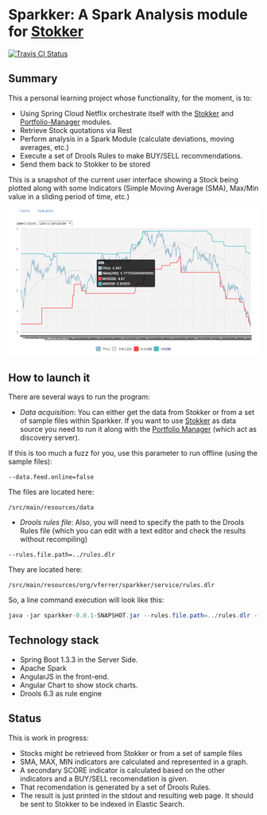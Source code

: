 # Sparkker: A Spark Analysis module for [Stokker](https://github.com/victor-ferrer/stokker)

[![Travis CI Status](https://travis-ci.org/victor-ferrer/sparkker.svg?branch=master)](https://travis-ci.org/victor-ferrer/sparkker)

## Summary

This a personal learning project whose functionality, for the moment, is to:
- Using Spring Cloud Netflix orchestrate itself with the [Stokker](https://github.com/victor-ferrer/stokker) and [Portfolio-Manager](https://github.com/victor-ferrer/stokker-portfolio-manager) modules.
- Retrieve Stock quotations via Rest
- Perform analysis in a Spark Module (calculate deviations, moving averages, etc.)
- Execute a set of Drools Rules to make BUY/SELL recommendations.
- Send them back to Stokker to be stored

This is a snapshot of the current user interface showing a Stock being plotted along with some Indicators (Simple Moving Average (SMA), Max/Min value in a sliding period of time, etc.)

![UI Screenshot](https://raw.githubusercontent.com/victor-ferrer/sparkker/master/ui_screenshot.PNG)

## How to launch it
There are several ways to run the program:
* *Data acquisition*: You can either get the data from Stokker or from a set of sample files within Sparkker.
If you want to use [Stokker](https://github.com/victor-ferrer/stokker) as data source you need to run it along with the [Portfolio Manager](https://github.com/victor-ferrer/stokker-portfolio-manager) (which act as discovery server).

If this is too much a fuzz for you, use this parameter to run offline (using the sample files):
```
--data.feed.online=false
```

The files are located here: 
```
/src/main/resources/data
```

- *Drools rules file*: Also, you will need to specify the path to the Drools Rules file (which you can edit with a text editor and check the results without recompiling)
```
--rules.file.path=../rules.dlr 
```
They are located here: 
```
/src/main/resources/org/vferrer/sparkker/service/rules.dlr
```

So, a line command execution will look like this:

```java
java -jar sparkker-0.0.1-SNAPSHOT.jar --rules.file.path=../rules.dlr --data.feed.online=false
```


## Technology stack
- Spring Boot 1.3.3 in the Server Side.
- Apache Spark 
- AngularJS in the front-end.
- Angular Chart to show stock charts.
- Drools 6.3 as rule engine

## Status
This is work in progress:
- Stocks might be retrieved from Stokker or from a set of sample files
- SMA, MAX, MIN indicators are calculated and represented in a graph.
- A secondary SCORE indicator is calculated based on the other indicators and a BUY/SELL recomendation is given.
- That recomendation is generated by a set of Drools Rules.
- The result is just printed in the stdout and resulting web page. It should be sent to Stokker to be indexed in Elastic Search.
